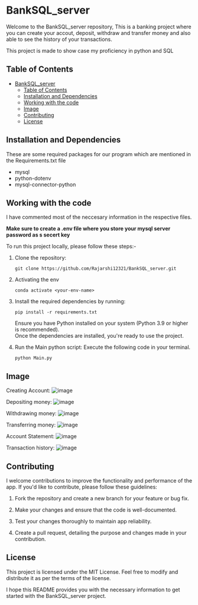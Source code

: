 
# BankSQL_server

Welcome to the BankSQL_server repository, This is a banking project where you can create your accout, deposit, withdraw and transfer money and also able to see the history of your transactions.
<br/>

This project is made to show case my proficiency in python and SQL


## Table of Contents

- [BankSQL\_server](#banksql_server)
  - [Table of Contents](#table-of-contents)
  - [Installation and Dependencies](#installation-and-dependencies)
  - [Working with the code](#working-with-the-code)
  - [Image](#image)
  - [Contributing](#contributing)
  - [License](#license)


## Installation and Dependencies

These are some required packages for our program which are mentioned in the Requirements.txt file

- mysql
- python-dotenv
- mysql-connector-python




## Working with the code


I have commented most of the neccesary information in the respective files.

**Make sure to create a .env file where you store your mysql server password as s secert key**

To run this project locally, please follow these steps:-

1. Clone the repository:

   ```shell
   git clone https://github.com/Rajarshi12321/BankSQL_server.git
   ```


2. Activating the env
  
   ```shell
   conda activate <your-env-name> 
   ```

3. Install the required dependencies by running:
   ```shell
   pip install -r requirements.txt
   ``` 
   Ensure you have Python installed on your system (Python 3.9 or higher is recommended).<br />
   Once the dependencies are installed, you're ready to use the project.



4. Run the Main python script: Execute the following code in your terminal.
   ```shell  
   python Main.py 
   ```
   



## Image

Creating Account:
![image](https://github.com/Rajarshi12321/BankSQL_server/assets/94736350/b22af42f-9119-4cc0-bab7-dbd3e72a4c28)


Depositing money:
![image](https://github.com/Rajarshi12321/BankSQL_server/assets/94736350/9dde0def-b0f4-4f74-ad23-3df6df5685bd)

Withdrawing money:
![image](https://github.com/Rajarshi12321/BankSQL_server/assets/94736350/d531512e-b0cf-489a-a21d-56f72ffbcb57)

Transferring money:
![image](https://github.com/Rajarshi12321/BankSQL_server/assets/94736350/5b7ff47b-47a2-4e7f-9240-dc036d18076b)

Account Statement:
![image](https://github.com/Rajarshi12321/BankSQL_server/assets/94736350/c1236781-9003-4a69-ae18-7e85804ea676)

Transaction history:
![image](https://github.com/Rajarshi12321/BankSQL_server/assets/94736350/f8199023-445f-44fc-9664-14b1763dca65)



## Contributing
I welcome contributions to improve the functionality and performance of the app. If you'd like to contribute, please follow these guidelines:

1. Fork the repository and create a new branch for your feature or bug fix.

2. Make your changes and ensure that the code is well-documented.

3. Test your changes thoroughly to maintain app reliability.

4. Create a pull request, detailing the purpose and changes made in your contribution.



## License
This project is licensed under the MIT License. Feel free to modify and distribute it as per the terms of the license.

I hope this README provides you with the necessary information to get started with the BankSQL_server project. 
